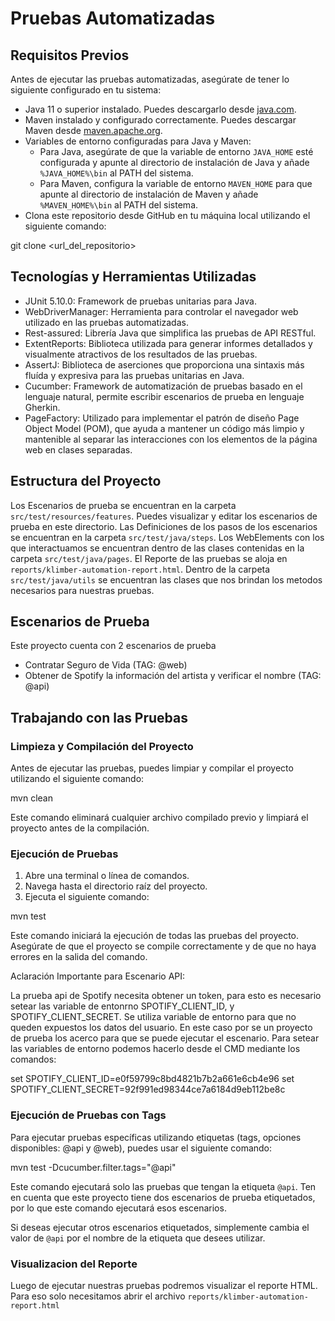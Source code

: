 # Pruebas Automatizadas

## Requisitos Previos

Antes de ejecutar las pruebas automatizadas, asegúrate de tener lo siguiente configurado en tu sistema:

- Java 11 o superior instalado. Puedes descargarlo desde [java.com](https://www.java.com/es/download/).
- Maven instalado y configurado correctamente. Puedes descargar Maven desde [maven.apache.org](https://maven.apache.org/download.cgi).
- Variables de entorno configuradas para Java y Maven:
  - Para Java, asegúrate de que la variable de entorno `JAVA_HOME` esté configurada y apunte al directorio de instalación de Java  y añade `%JAVA_HOME%\bin` al PATH del sistema.
  - Para Maven, configura la variable de entorno `MAVEN_HOME` para que apunte al directorio de instalación de Maven y añade `%MAVEN_HOME%\bin` al PATH del sistema.
- Clona este repositorio desde GitHub en tu máquina local utilizando el siguiente comando:

git clone <url_del_repositorio>



## Tecnologías y Herramientas Utilizadas

- JUnit 5.10.0: Framework de pruebas unitarias para Java.
- WebDriverManager: Herramienta para controlar el navegador web utilizado en las pruebas automatizadas.
- Rest-assured: Librería Java que simplifica las pruebas de API RESTful.
- ExtentReports: Biblioteca utilizada para generar informes detallados y visualmente atractivos de los resultados de las pruebas.
- AssertJ: Biblioteca de aserciones que proporciona una sintaxis más fluída y expresiva para las pruebas unitarias en Java.
- Cucumber: Framework de automatización de pruebas basado en el lenguaje natural, permite escribir escenarios de prueba en lenguaje Gherkin.
- PageFactory: Utilizado para implementar el patrón de diseño Page Object Model (POM), que ayuda a mantener un código más limpio y mantenible al separar las interacciones con los elementos de la página web en clases separadas.



## Estructura del Proyecto

Los Escenarios de prueba se encuentran en la carpeta `src/test/resources/features`. Puedes visualizar y editar los escenarios de prueba en este directorio.
Las Definiciones de los pasos de los escenarios se encuentran en la carpeta `src/test/java/steps`.
Los WebElements con los que interactuamos se encuentran dentro de las clases contenidas en la carpeta `src/test/java/pages`.
El Reporte de las pruebas se aloja en `reports/klimber-automation-report.html`.
Dentro de la carpeta `src/test/java/utils` se encuentran las clases que nos brindan los metodos necesarios para nuestras pruebas.


## Escenarios de Prueba

Este proyecto cuenta con 2 escenarios de prueba

- Contratar Seguro de Vida (TAG: @web)
- Obtener de Spotify la información del artista y verificar el nombre (TAG: @api)


## Trabajando con las Pruebas

### Limpieza y Compilación del Proyecto

Antes de ejecutar las pruebas, puedes limpiar y compilar el proyecto utilizando el siguiente comando:

mvn clean

Este comando eliminará cualquier archivo compilado previo y limpiará el proyecto antes de la compilación.


### Ejecución de Pruebas

1. Abre una terminal o línea de comandos.
2. Navega hasta el directorio raíz del proyecto.
3. Ejecuta el siguiente comando:

mvn test

Este comando iniciará la ejecución de todas las pruebas del proyecto. Asegúrate de que el proyecto se compile correctamente y de que no haya errores en la salida del comando.

Aclaración Importante para Escenario API:

La prueba api de Spotify necesita obtener un token, para esto es necesario setear las variable de entonrno SPOTIFY_CLIENT_ID, y SPOTIFY_CLIENT_SECRET. Se utiliza
variable de entorno para que no queden expuestos los datos del usuario. En este caso por se un proyecto de prueba los acerco para que se puede ejecutar el escenario.
Para setear las variables de entorno podemos hacerlo desde el CMD mediante los comandos: 

set SPOTIFY_CLIENT_ID=e0f59799c8bd4821b7b2a661e6cb4e96
set SPOTIFY_CLIENT_SECRET=92f991ed98344ce7a6184d9eb112be8c


### Ejecución de Pruebas con Tags


Para ejecutar pruebas específicas utilizando etiquetas (tags, opciones disponibles: @api y @web), puedes usar el siguiente comando:

mvn test -Dcucumber.filter.tags="@api"

Este comando ejecutará solo las pruebas que tengan la etiqueta `@api`. Ten en cuenta que este proyecto tiene dos escenarios de prueba etiquetados, por lo que este comando ejecutará esos escenarios.

Si deseas ejecutar otros escenarios etiquetados, simplemente cambia el valor de `@api` por el nombre de la etiqueta que desees utilizar.


### Visualizacion del Reporte

Luego de ejecutar nuestras pruebas podremos visualizar el reporte HTML. Para eso solo necesitamos abrir el archivo `reports/klimber-automation-report.html`



